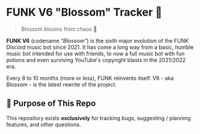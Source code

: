 # FUNK V6 "Blossom" Tracker 🌸  
> Blossom blooms from chaos 🌸

**FUNK V6** (codename *"Blossom"*) is the sixth major evolution of the FUNK Discord music bot since 2021. It has come a long way from a basic, humble music bot intended for use with friends, to now a full music bot with fun potions and even surviving YouTube's copyright blasts in the 2021/2022 era.

Every 8 to 10 months (more or less), FUNK reinvents itself. V6 - aka *Blossom* - is the latest rewrite of the project.

## 🎯 Purpose of This Repo

This repository exists **exclusively** for tracking bugs, suggesting / planning features, and other questions.
